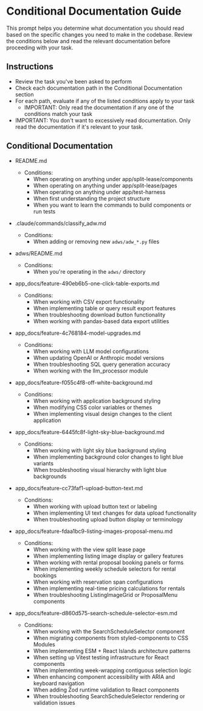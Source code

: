 # Conditional Documentation Guide

This prompt helps you determine what documentation you should read based on the specific changes you need to make in the codebase. Review the conditions below and read the relevant documentation before proceeding with your task.

## Instructions
- Review the task you've been asked to perform
- Check each documentation path in the Conditional Documentation section
- For each path, evaluate if any of the listed conditions apply to your task
  - IMPORTANT: Only read the documentation if any one of the conditions match your task
- IMPORTANT: You don't want to excessively read documentation. Only read the documentation if it's relevant to your task.

## Conditional Documentation

- README.md
  - Conditions:
    - When operating on anything under app/split-lease/components
    - When operating on anything under app/split-lease/pages
    - When operating on anything under app/test-harness
    - When first understanding the project structure
    - When you want to learn the commands to build components or run tests

- .claude/commands/classify_adw.md
  - Conditions:
    - When adding or removing new `adws/adw_*.py` files

- adws/README.md
  - Conditions:
    - When you're operating in the `adws/` directory

- app_docs/feature-490eb6b5-one-click-table-exports.md
  - Conditions:
    - When working with CSV export functionality
    - When implementing table or query result export features
    - When troubleshooting download button functionality
    - When working with pandas-based data export utilities

- app_docs/feature-4c768184-model-upgrades.md
  - Conditions:
    - When working with LLM model configurations
    - When updating OpenAI or Anthropic model versions
    - When troubleshooting SQL query generation accuracy
    - When working with the llm_processor module

- app_docs/feature-f055c4f8-off-white-background.md
  - Conditions:
    - When working with application background styling
    - When modifying CSS color variables or themes
    - When implementing visual design changes to the client application

- app_docs/feature-6445fc8f-light-sky-blue-background.md
  - Conditions:
    - When working with light sky blue background styling
    - When implementing background color changes to light blue variants
    - When troubleshooting visual hierarchy with light blue backgrounds

- app_docs/feature-cc73faf1-upload-button-text.md
  - Conditions:
    - When working with upload button text or labeling
    - When implementing UI text changes for data upload functionality
    - When troubleshooting upload button display or terminology

- app_docs/feature-fdaa1bc9-listing-images-proposal-menu.md
  - Conditions:
    - When working with the view split lease page
    - When implementing listing image display or gallery features
    - When working with rental proposal booking panels or forms
    - When implementing weekly schedule selectors for rental bookings
    - When working with reservation span configurations
    - When implementing real-time pricing calculations for rentals
    - When troubleshooting ListingImageGrid or ProposalMenu components

- app_docs/feature-d860d575-search-schedule-selector-esm.md
  - Conditions:
    - When working with the SearchScheduleSelector component
    - When migrating components from styled-components to CSS Modules
    - When implementing ESM + React Islands architecture patterns
    - When setting up Vitest testing infrastructure for React components
    - When implementing week-wrapping contiguous selection logic
    - When enhancing component accessibility with ARIA and keyboard navigation
    - When adding Zod runtime validation to React components
    - When troubleshooting SearchScheduleSelector rendering or validation issues